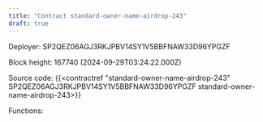 ```yaml
---
title: "Contract standard-owner-name-airdrop-243"
draft: true
---
```

Deployer: SP2QEZ06AGJ3RKJPBV14SY1V5BBFNAW33D96YPGZF


 



Block height: 167740 (2024-09-29T03:24:22.000Z)

Source code: {{<contractref "standard-owner-name-airdrop-243" SP2QEZ06AGJ3RKJPBV14SY1V5BBFNAW33D96YPGZF standard-owner-name-airdrop-243>}}

Functions:


